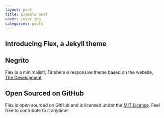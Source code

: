 ```yaml
---
layout: post
title: Example post
cover: cover.jpg
categories: posts
---
```


## Introducing Flex, a Jekyll theme
## Negrito

Flex is a minimalist!, Também é responsive theme based on the website, [The Development](http://thedevelopment.co).

## Open Sourced on GitHub

Flex is open sourced on GitHub and is licensed under the [MIT License](http://opensource.org/licenses/MIT). Feel free to contribute to it anytime!
